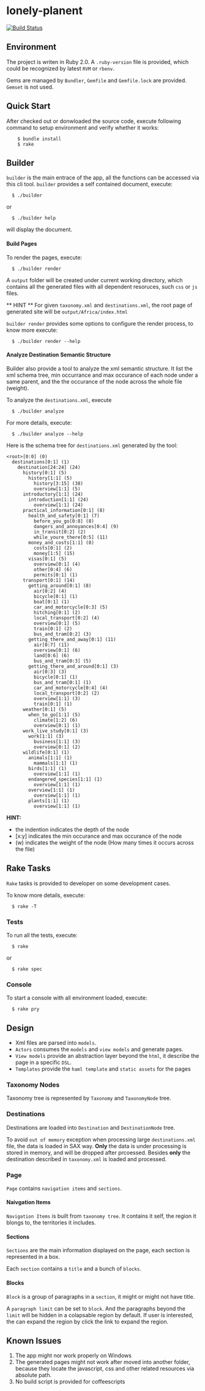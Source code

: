 lonely-planent
==============

[![Build Status](https://drone.io/github.com/timnew/lonely-planent/status.png)](https://drone.io/github.com/timnew/lonely-planent/latest)

Environment
-----------

The project is writen in Ruby 2.0. A `.ruby-version` file is provided, which could be recognized by latest `RVM` or `rbenv`.

Gems are managed by `Bundler`, `Gemfile` and `Gemfile.lock` are provided. `Gemset` is not used.


Quick Start
------------
After checked out or donwloaded the source code, execute following command to setup environment and verify whether it works:

```
	$ bundle install
	$ rake	
```

Builder
-----------

`builder` is the main entrace of the app, all the functions can be accessed via this cli tool.
`builder` provides a self contained document, execute:

```
  $ ./builder
```
or

```
  $ ./builder help
```
will display the document.

#### Build Pages

To render the pages, execute:

```
  $ ./builder render
```
A `output` folder will be created under current working directory, which contains all the generated files with all dependent resoruces, such `css` or `js` files.

** HINT ** For given `taxonomy.xml` and `destinations.xml`, the root page of generated site will be `output/Africa/index.html`

`builder render` provides some options to configure the render process, to know more execute:

```
  $ ./builder render --help
```

#### Analyze Destination Semantic Structure

Builder also provide a tool to analyze the xml semantic structure. It list the xml schema tree, min occurrance and max occurance of each node under a same parent, and the the occurance of the node across the whole file (weight).

To analyze the `destinations.xml`, execute

```
  $ ./builder analyze 
```

For more details, execute:

```
  $ ./builder analyze --help
```

Here is the schema tree for `destinations.xml` generated by the tool:

```
<root>[0:0] (0)
  destinations[0:1] (1)
    destination[24:24] (24)
      history[0:1] (5)
        history[1:1] (5)
          history[3:15] (38)
          overview[1:1] (5)
      introductory[1:1] (24)
        introduction[1:1] (24)
          overview[1:1] (24)
      practical_information[0:1] (8)
        health_and_safety[0:1] (7)
          before_you_go[0:8] (8)
          dangers_and_annoyances[0:4] (9)
          in_transit[0:2] (2)
          while_youre_there[0:5] (11)
        money_and_costs[1:1] (8)
          costs[0:1] (2)
          money[1:5] (15)
        visas[0:1] (5)
          overview[0:1] (4)
          other[0:4] (6)
          permits[0:1] (1)
      transport[0:1] (14)
        getting_around[0:1] (8)
          air[0:2] (4)
          bicycle[0:1] (1)
          boat[0:1] (1)
          car_and_motorcycle[0:3] (5)
          hitching[0:1] (2)
          local_transport[0:2] (4)
          overview[0:1] (5)
          train[0:1] (2)
          bus_and_tram[0:2] (3)
        getting_there_and_away[0:1] (11)
          air[0:7] (11)
          overview[0:1] (6)
          land[0:6] (6)
          bus_and_tram[0:3] (5)
        getting_there_and_around[0:1] (3)
          air[0:3] (3)
          bicycle[0:1] (1)
          bus_and_tram[0:1] (1)
          car_and_motorcycle[0:4] (4)
          local_transport[0:2] (2)
          overview[1:1] (3)
          train[0:1] (1)
      weather[0:1] (5)
        when_to_go[1:1] (5)
          climate[1:2] (6)
          overview[0:1] (1)
      work_live_study[0:1] (3)
        work[1:1] (3)
          business[1:1] (3)
          overview[0:1] (2)
      wildlife[0:1] (1)
        animals[1:1] (1)
          mammals[1:1] (1)
        birds[1:1] (1)
          overview[1:1] (1)
        endangered_species[1:1] (1)
          overview[1:1] (1)
        overview[1:1] (1)
          overview[1:1] (1)
        plants[1:1] (1)
          overview[1:1] (1)
```
**HINT:**

* the indention indicates the depth of the node
* [x:y] indicates the min occurance and max occurance of the node
* (w) indicates the weight of the node (How many times it occurs across the file)

Rake Tasks
-----------
`Rake` tasks is provided to developer on some development cases.

To know more details, execute:

```
  $ rake -T
```

### Tests

To run all the tests, execute:

```
  $ rake  
```

or

```
  $ rake spec
```
### Console

To start a console with all environment loaded, execute:

```
  $ rake pry
```

Design
------
* Xml files are parsed into `models`. 
* `Actors` consumes the `models` and `view models` and generate pages. 
* `View models` provide an abstraction layer beyond the `html`, it describe the page in a specific `DSL`.
* `Templates` provide the `haml template` and `static assets` for the pages

### Taxonomy Nodes

Taxonomy tree is represented by `Taxonomy` and `TaxonomyNode` tree.

### Destinations

Destinations are loaded into `Destination` and `DestinationNode` tree.

To avoid `out of memory` exception when processing large `destinations.xml` file, the data is loaded in SAX way. **Only** the data is under processing is stored in memory, and will be dropped after prcoessed. Besides **only** the destination described in `taxonomy.xml` is loaded and processed.

### Page

`Page` contains `navigation items` and `sections`. 

#### Naivgation Items

`Navigation Items` is built from `taxonomy tree`. It contains it self, the region it blongs to, the territories it includes.

#### Sections

`Sections` are the main information displayed on the page, each section is represented in a box. 

Each `section` contains a `title` and a bunch of `blocks`. 

#### Blocks

`Block` is a group of paragraphs in a `section`, it might or might not have title.

A `paragraph limit` can be set to `block`. And the paragraphs beyond the `limit` will be hidden in a colapsable region by default. If user is interested, the can expand the region by click the link to expand the region.

Known Issues
------------
1. The app might nor work properly on Windows
2. The generated pages might not work after moved into another folder, because they locate the javascript, css and other related resources via absolute path.
3. No build script is provided for coffeescripts
